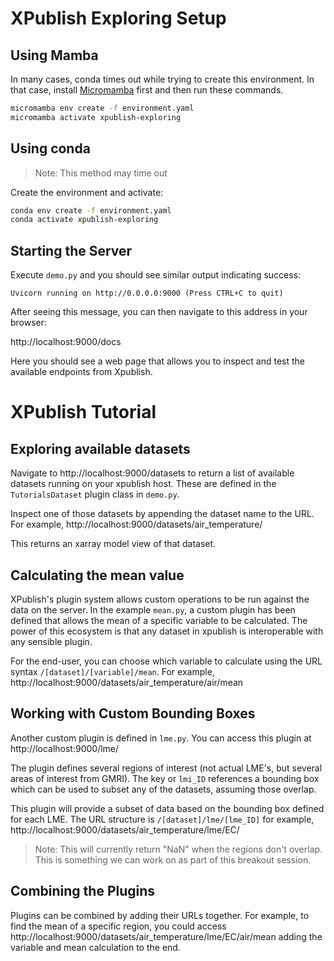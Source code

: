 # XPublish Exploring Setup

## Using Mamba

In many cases, conda times out while trying to create this environment. In that case, install [Micromamba](https://mamba.readthedocs.io/en/latest/micromamba-installation.html) first and then run these commands.

```bash
micromamba env create -f environment.yaml
micromamba activate xpublish-exploring
```

## Using conda

> Note: This method may time out

Create the environment and activate:

```bash
conda env create -f environment.yaml
conda activate xpublish-exploring
```

## Starting the Server

Execute `demo.py` and you should see similar output indicating success:

`Uvicorn running on http://0.0.0.0:9000 (Press CTRL+C to quit)`

After seeing this message, you can then navigate to this address in your browser:

http://localhost:9000/docs

Here you should see a web page that allows you to inspect and test the available endpoints from Xpublish.

# XPublish Tutorial

## Exploring available datasets

Navigate to http://localhost:9000/datasets to return a list of available datasets running on your xpublish host. These are defined in the `TutorialsDataset` plugin class in `demo.py`.

Inspect one of those datasets by appending the dataset name to the URL. For example, http://localhost:9000/datasets/air_temperature/

This returns an xarray model view of that dataset.

## Calculating the mean value

XPublish's plugin system allows custom operations to be run against the data on the server. In the example `mean.py`, a custom plugin has been defined that allows the mean of a specific variable to be calculated. The power of this ecosystem is that any dataset in xpublish is interoperable with any sensible plugin.

For the end-user, you can choose which variable to calculate using the URL syntax `/[dataset]/[variable]/mean`. For example, http://localhost:9000/datasets/air_temperature/air/mean

## Working with Custom Bounding Boxes

Another custom plugin is defined in `lme.py`. You can access this plugin at http://localhost:9000/lme/

The plugin defines several regions of interest (not actual LME's, but several areas of interest from GMRI). The key or `lmi_ID` references a bounding box which can be used to subset any of the datasets, assuming those overlap.

This plugin will provide a subset of data based on the bounding box defined for each LME. The URL structure is `/[dataset]/lme/[lme_ID]` for example, http://localhost:9000/datasets/air_temperature/lme/EC/

> Note: This will currently return "NaN" when the regions don't overlap. This is something we can work on as part of this breakout session.

## Combining the Plugins

Plugins can be combined by adding their URLs together. For example, to find the mean of a specific region, you could access http://localhost:9000/datasets/air_temperature/lme/EC/air/mean adding the variable and mean calculation to the end.
